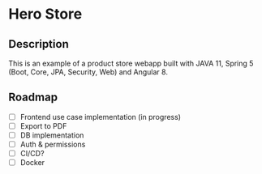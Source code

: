 # Hero Store

## Description
This is an example of a product store webapp built with JAVA 11, Spring 5 (Boot, Core, JPA, Security, Web) and Angular 8.

## Roadmap
- [ ] Frontend use case implementation (in progress)
- [ ] Export to PDF
- [ ] DB implementation
- [ ] Auth & permissions
- [ ] CI/CD?
- [ ] Docker
